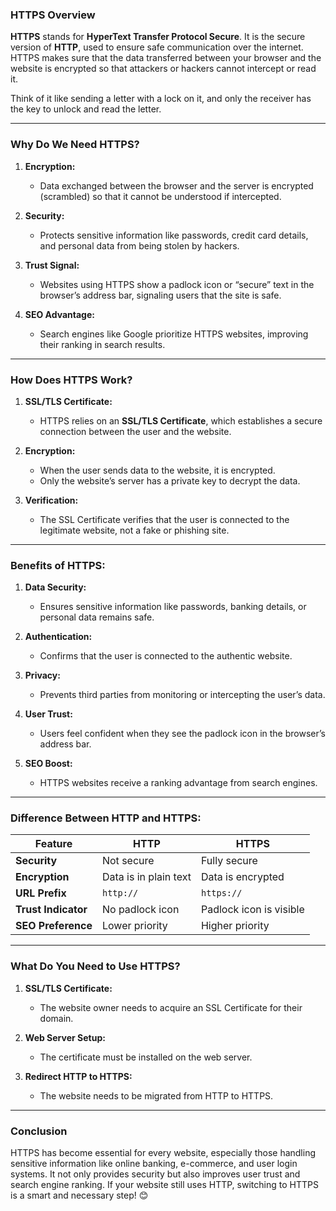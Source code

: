 ### **HTTPS Overview**  

**HTTPS** stands for **HyperText Transfer Protocol Secure**. It is the secure version of **HTTP**, used to ensure safe communication over the internet. HTTPS makes sure that the data transferred between your browser and the website is encrypted so that attackers or hackers cannot intercept or read it.  

Think of it like sending a letter with a lock on it, and only the receiver has the key to unlock and read the letter.  

---

### **Why Do We Need HTTPS?**  

1. **Encryption:**  
   - Data exchanged between the browser and the server is encrypted (scrambled) so that it cannot be understood if intercepted.  

2. **Security:**  
   - Protects sensitive information like passwords, credit card details, and personal data from being stolen by hackers.  

3. **Trust Signal:**  
   - Websites using HTTPS show a padlock icon or “secure” text in the browser’s address bar, signaling users that the site is safe.  

4. **SEO Advantage:**  
   - Search engines like Google prioritize HTTPS websites, improving their ranking in search results.  

---

### **How Does HTTPS Work?**  

1. **SSL/TLS Certificate:**  
   - HTTPS relies on an **SSL/TLS Certificate**, which establishes a secure connection between the user and the website.  

2. **Encryption:**  
   - When the user sends data to the website, it is encrypted.  
   - Only the website’s server has a private key to decrypt the data.  

3. **Verification:**  
   - The SSL Certificate verifies that the user is connected to the legitimate website, not a fake or phishing site.  

---

### **Benefits of HTTPS:**  

1. **Data Security:**  
   - Ensures sensitive information like passwords, banking details, or personal data remains safe.  

2. **Authentication:**  
   - Confirms that the user is connected to the authentic website.  

3. **Privacy:**  
   - Prevents third parties from monitoring or intercepting the user’s data.  

4. **User Trust:**  
   - Users feel confident when they see the padlock icon in the browser’s address bar.  

5. **SEO Boost:**  
   - HTTPS websites receive a ranking advantage from search engines.  

---

### **Difference Between HTTP and HTTPS:**  

| **Feature**        | **HTTP**                     | **HTTPS**                    |  
|---------------------|------------------------------|------------------------------|  
| **Security**        | Not secure                  | Fully secure                 |  
| **Encryption**      | Data is in plain text       | Data is encrypted            |  
| **URL Prefix**      | `http://`                   | `https://`                   |  
| **Trust Indicator** | No padlock icon             | Padlock icon is visible      |  
| **SEO Preference**  | Lower priority              | Higher priority              |  

---

### **What Do You Need to Use HTTPS?**  

1. **SSL/TLS Certificate:**  
   - The website owner needs to acquire an SSL Certificate for their domain.  

2. **Web Server Setup:**  
   - The certificate must be installed on the web server.  

3. **Redirect HTTP to HTTPS:**  
   - The website needs to be migrated from HTTP to HTTPS.  

---

### **Conclusion**  

HTTPS has become essential for every website, especially those handling sensitive information like online banking, e-commerce, and user login systems. It not only provides security but also improves user trust and search engine ranking. If your website still uses HTTP, switching to HTTPS is a smart and necessary step! 😊